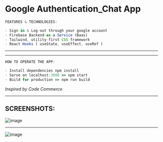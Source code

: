 # Google Authentication_Chat App


```ts
FEATURES & TECHNOLOGIES:

- Sign-in & Log-out through your google account
- Firebase Backend-as-a-Service (Baas)
- Tailwind, utility-first CSS framework
- React Hooks ( useState, useEffect, useRef )

```

<hr>

<hr>


```ts
HOW TO OPERATE THE APP:

- Install dependencies npm install
- Serve on localhost:3000 => npm start
- Build for production => npm run build

```

*Inspired by Code Commerce*

<hr>

## SCREENSHOTS:

![image](https://user-images.githubusercontent.com/90147636/190183478-0b3c77a3-f291-4b34-b1c0-919cafda8958.png)

<hr>

![image](https://user-images.githubusercontent.com/90147636/190183513-45be51b0-2d77-42db-9b5a-9ba72eea98f5.png)
